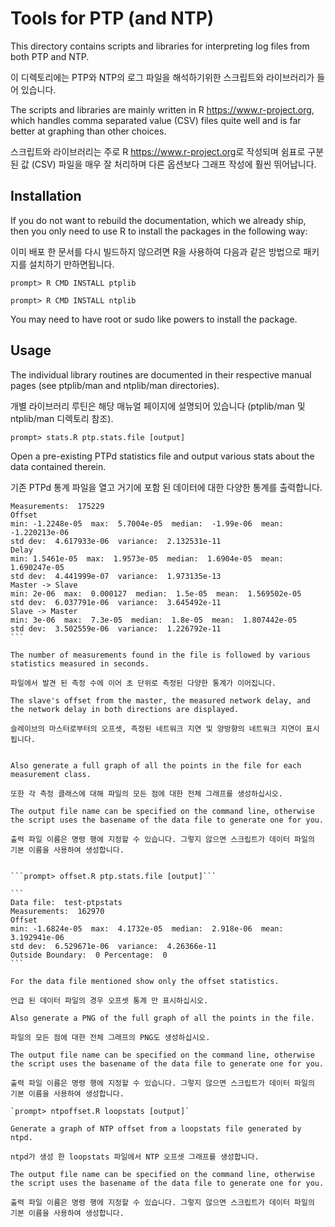 # Tools for PTP (and NTP) #

This directory contains scripts and libraries for interpreting log files from both PTP and NTP.

이 디렉토리에는 PTP와 NTP의 로그 파일을 해석하기위한 스크립트와 라이브러리가 들어 있습니다.

The scripts and libraries are mainly written in R <https://www.r-project.org>, which handles comma separated value (CSV) files quite well and is far better at graphing than other choices.

스크립트와 라이브러리는 주로 R <https://www.r-project.org>로 작성되며 쉼표로 구분 된 값 (CSV) 파일을 매우 잘 처리하며 다른 옵션보다 그래프 작성에 훨씬 뛰어납니다.

## Installation ##

If you do not want to rebuild the documentation, which we already ship, then you only need to use R to install the packages in the
following way:

이미 배포 한 문서를 다시 빌드하지 않으려면 R을 사용하여 다음과 같은 방법으로 패키지를 설치하기 만하면됩니다.

`prompt> R CMD INSTALL ptplib`

`prompt> R CMD INSTALL ntplib`

You may need to have root or sudo like powers to install the package.

## Usage ##

The individual library routines are documented in their respective manual pages (see ptplib/man and ntplib/man directories).

개별 라이브러리 루틴은 해당 매뉴얼 페이지에 설명되어 있습니다 (ptplib/man 및 ntplib/man 디렉토리 참조).

```prompt> stats.R ptp.stats.file [output]```

Open a pre-existing PTPd statistics file and output various stats about the data contained therein.

기존 PTPd 통계 파일을 열고 거기에 포함 된 데이터에 대한 다양한 통계를 출력합니다.

````
Measurements:  175229
Offset
min: -1.2248e-05  max:  5.7004e-05  median:  -1.99e-06  mean:  -1.220213e-06
std dev:  4.617933e-06  variance:  2.132531e-11
Delay
min: 1.5461e-05  max:  1.9573e-05  median:  1.6904e-05  mean:  1.690247e-05
std dev:  4.441999e-07  variance:  1.973135e-13
Master -> Slave
min: 2e-06  max:  0.000127  median:  1.5e-05  mean:  1.569502e-05
std dev:  6.037791e-06  variance:  3.645492e-11
Slave -> Master
min: 3e-06  max:  7.3e-05  median:  1.8e-05  mean:  1.807442e-05
std dev:  3.502559e-06  variance:  1.226792e-11
```

The number of measurements found in the file is followed by various statistics measured in seconds. 

파일에서 발견 된 측정 수에 이어 초 단위로 측정된 다양한 통계가 이어집니다. 

The slave's offset from the master, the measured network delay, and the network delay in both directions are displayed.

슬레이브의 마스터로부터의 오프셋, 측정된 네트워크 지연 및 양방향의 네트워크 지연이 표시됩니다.


Also generate a full graph of all the points in the file for each measurement class.

또한 각 측정 클래스에 대해 파일의 모든 점에 대한 전체 그래프를 생성하십시오.

The output file name can be specified on the command line, otherwise the script uses the basename of the data file to generate one for you.

출력 파일 이름은 명령 행에 지정할 수 있습니다. 그렇지 않으면 스크립트가 데이터 파일의 기본 이름을 사용하여 생성합니다.


```prompt> offset.R ptp.stats.file [output]```

```
Data file:  test-ptpstats
Measurements:  162970
Offset
min: -1.6824e-05  max:  4.1732e-05  median:  2.918e-06  mean:  3.192941e-06
std dev:  6.529671e-06  variance:  4.26366e-11
Outside Boundary:  0 Percentage:  0
```

For the data file mentioned show only the offset statistics.

언급 된 데이터 파일의 경우 오프셋 통계 만 표시하십시오.

Also generate a PNG of the full graph of all the points in the file.

파일의 모든 점에 대한 전체 그래프의 PNG도 생성하십시오.

The output file name can be specified on the command line, otherwise the script uses the basename of the data file to generate one for you.

출력 파일 이름은 명령 행에 지정할 수 있습니다. 그렇지 않으면 스크립트가 데이터 파일의 기본 이름을 사용하여 생성합니다.

`prompt> ntpoffset.R loopstats [output]`

Generate a graph of NTP offset from a loopstats file generated by ntpd.

ntpd가 생성 한 loopstats 파일에서 NTP 오프셋 그래프를 생성합니다.

The output file name can be specified on the command line, otherwise the script uses the basename of the data file to generate one for you.

출력 파일 이름은 명령 행에 지정할 수 있습니다. 그렇지 않으면 스크립트가 데이터 파일의 기본 이름을 사용하여 생성합니다.
